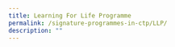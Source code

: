 ```yaml
---
title: Learning For Life Programme
permalink: /signature-programmes-in-ctp/LLP/
description: ""
---
```

